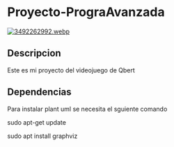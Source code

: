 # Proyecto-PrograAvanzada

[![3492262992.webp](https://i.postimg.cc/hjpGYmgm/3492262992.webp)](https://postimg.cc/sQGyQvMf)

## Descripcion
Este es mi proyecto del videojuego de Qbert
## Dependencias 
Para instalar plant uml se necesita el sguiente comando

sudo apt-get update

sudo apt install graphviz